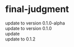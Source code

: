# final-judgment
update to version 0.1.0-alpha  
update to version 0.1.0  
update  
update to 0.1.2  